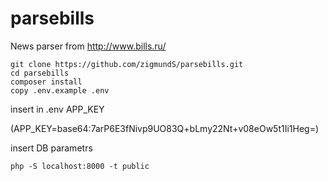 # parsebills

News parser from http://www.bills.ru/

```
git clone https://github.com/zigmundS/parsebills.git
cd parsebills
composer install
copy .env.example .env
```
insert in .env APP_KEY
 
(APP_KEY=base64:7arP6E3fNivp9UO83Q+bLmy22Nt+v08eOw5t1Ii1Heg=)

insert DB parametrs
```
php -S localhost:8000 -t public
```
